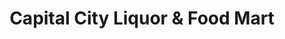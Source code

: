 ---
title: "Capital City Liquor & Food Mart"
url: /carson-city/capital-city-liquor-und-food-mart/
shop: Lebensmittel
---